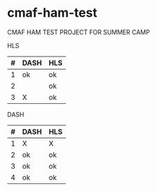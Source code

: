 # cmaf-ham-test
CMAF HAM TEST PROJECT FOR SUMMER CAMP

HLS

| #   | DASH | HLS  |
| --- | ---- | ---- |
|    1 |  ok    |  ok    |
|     2|      |   ok   |
| 3   |   X   |   ok  |

DASH


| #   | DASH | HLS    |
| --- | ---- | --- |
| 1   |    X  |   X  |
| 2   |    ok  |    ok |
| 3   |    ok  |   ok |
| 4   |   ok   |  ok
